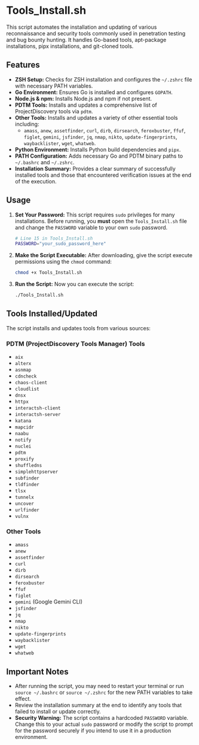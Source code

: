 # Tools_Install.sh

This script automates the installation and updating of various reconnaissance and security tools commonly used in penetration testing and bug bounty hunting. It handles Go-based tools, apt-package installations, pipx installations, and git-cloned tools.

## Features

-   **ZSH Setup:** Checks for ZSH installation and configures the `~/.zshrc` file with necessary PATH variables.
-   **Go Environment:** Ensures Go is installed and configures `GOPATH`.
-   **Node.js & npm:** Installs Node.js and npm if not present.
-   **PDTM Tools:** Installs and updates a comprehensive list of ProjectDiscovery tools via `pdtm`.
-   **Other Tools:** Installs and updates a variety of other essential tools including:
    -   `amass`, `anew`, `assetfinder`, `curl`, `dirb`, `dirsearch`, `feroxbuster`, `ffuf`, `figlet`, `gemini`, `jsfinder`, `jq`, `nmap`, `nikto`, `update-fingerprints`, `waybacklister`, `wget`, `whatweb`.
-   **Python Environment:** Installs Python build dependencies and `pipx`.
-   **PATH Configuration:** Adds necessary Go and PDTM binary paths to `~/.bashrc` and `~/.zshrc`.
-   **Installation Summary:** Provides a clear summary of successfully installed tools and those that encountered verification issues at the end of the execution.

## Usage

1.  **Set Your Password:**
    This script requires `sudo` privileges for many installations. Before running, you **must** open the `Tools_Install.sh` file and change the `PASSWORD` variable to your own `sudo` password.
    ```bash
    # Line 15 in Tools_Install.sh
    PASSWORD="your_sudo_password_here"
    ```

2.  **Make the Script Executable:**
    After downloading, give the script execute permissions using the `chmod` command:
    ```bash
    chmod +x Tools_Install.sh
    ```

3.  **Run the Script:**
    Now you can execute the script:
    ```bash
    ./Tools_Install.sh
    ```

## Tools Installed/Updated

The script installs and updates tools from various sources:

### PDTM (ProjectDiscovery Tools Manager) Tools

-   `aix`
-   `alterx`
-   `asnmap`
-   `cdncheck`
-   `chaos-client`
-   `cloudlist`
-   `dnsx`
-   `httpx`
-   `interactsh-client`
-   `interactsh-server`
-   `katana`
-   `mapcidr`
-   `naabu`
-   `notify`
-   `nuclei`
-   `pdtm`
-   `proxify`
-   `shuffledns`
-   `simplehttpserver`
-   `subfinder`
-   `tldfinder`
-   `tlsx`
-   `tunnelx`
-   `uncover`
-   `urlfinder`
-   `vulnx`

### Other Tools

-   `amass`
-   `anew`
-   `assetfinder`
-   `curl`
-   `dirb`
-   `dirsearch`
-   `feroxbuster`
-   `ffuf`
-   `figlet`
-   `gemini` (Google Gemini CLI)
-   `jsfinder`
-   `jq`
-   `nmap`
-   `nikto`
-   `update-fingerprints`
-   `waybacklister`
-   `wget`
-   `whatweb`

## Important Notes

-   After running the script, you may need to restart your terminal or run `source ~/.bashrc` or `source ~/.zshrc` for the new PATH variables to take effect.
-   Review the installation summary at the end to identify any tools that failed to install or update correctly.
-   **Security Warning:** The script contains a hardcoded `PASSWORD` variable. Change this to your actual `sudo` password or modify the script to prompt for the password securely if you intend to use it in a production environment.
